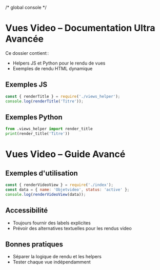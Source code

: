 /* global console */
# Vues Video – Documentation Ultra Avancée

Ce dossier contient :
- Helpers JS et Python pour le rendu de vues
- Exemples de rendu HTML dynamique

## Exemples JS
```js
const { renderTitle } = require('./views_helper');
console.log(renderTitle('Titre'));
```

## Exemples Python
```python
from .views_helper import render_title
print(render_title('Titre'))
```

# Vues Video – Guide Avancé

## Exemples d'utilisation

```js
const { renderVideoView } = require('./index');
const data = { name: 'Objetvideo', status: 'active' };
console.log(renderVideoView(data));
```

## Accessibilité
- Toujours fournir des labels explicites
- Prévoir des alternatives textuelles pour les rendus video

## Bonnes pratiques
- Séparer la logique de rendu et les helpers
- Tester chaque vue indépendamment

